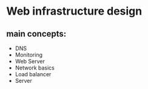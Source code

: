 # Web infrastructure design

## main concepts:

-  DNS
-  Monitoring
-  Web Server
-  Network basics
-  Load balancer
-  Server
